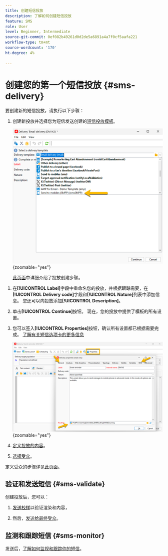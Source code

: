 ```yaml
---
title: 创建短信投放
description: 了解如何创建短信投放
feature: SMS
role: User
level: Beginner, Intermediate
source-git-commit: 0ef082b49261d0d2de5a6891a4a7f0cf5aafa221
workflow-type: tm+mt
source-wordcount: '170'
ht-degree: 4%

---
```



# 创建您的第一个短信投放 {#sms-delivery}

要创建新的短信投放，请执行以下步骤：

1. 创建新投放并选择您为短信发送创建的[短信投放模板](sms-mid-sourcing.md#sms-delivery-template)。

   ![](assets/sms_create.png){zoomable="yes"}

   [此页面](../../start/create-message.md)中详细介绍了投放创建步骤。

<!-- * For standalone instance,  [learn more here](sms-standalone-instance.md#sms-delivery-template).
* For mid-sourcing infrastructure, -->

1. 在&#x200B;**[!UICONTROL Label]**&#x200B;字段中重命名您的投放，并根据跟踪需要，在&#x200B;**[!UICONTROL Delivery code]**&#x200B;字段和&#x200B;**[!UICONTROL Nature]**&#x200B;列表中添加信息。 您还可以向投放添加&#x200B;**[!UICONTROL Description]**。

1. 单击&#x200B;**[!UICONTROL Continue]**&#x200B;按钮。 现在，您的投放中提供了模板的所有设置。

1. 您可以签入&#x200B;**[!UICONTROL Properties]**&#x200B;按钮，确认所有设置都已根据需要完成。 [了解有关短信选项卡的更多信息](sms-delivery-settings.md#sms-tab)

   ![](assets/sms_settings.png){zoomable="yes"}

1. [定义投放的内容](sms-content.md)。

1. [选择受众](sms-audience.md)。

定义受众的步骤详见[此页面](../../audiences/create-audiences.md)。

## 验证和发送短信 {#sms-validate}

创建投放后，您可以：

1. [发送校样](sms-proofs.md)以验证渲染和内容，

1. 然后，[发送给最终受众](sms-send.md)。

## 监测和跟踪短信 {#sms-monitor}

发送后，[了解如何监视和跟踪你的短信](sms-monitor.md)。


